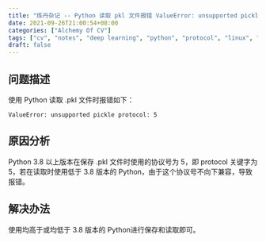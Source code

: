 ```yaml
---
title: "炼丹杂记 -- Python 读取 pkl 文件报错 ValueError: unsupported pickle protocol: 5 解决办法"
date: 2021-09-26T21:00:54+08:00
categories: ["Alchemy Of CV"]
tags: ["cv", "notes", "deep learning", "python", "protocol", "linux", "windows", "pickle"]
draft: false
---
```


## 问题描述

使用 Python 读取 .pkl 文件时报错如下：  

```
ValueError: unsupported pickle protocol: 5
```

## 原因分析

Python 3.8 以上版本在保存 .pkl 文件时使用的协议号为 5，即 protocol 关键字为 5，若在读取时使用低于 3.8 版本的 Python，由于这个协议号不向下兼容，导致报错。  

## 解决办法

使用均高于或均低于 3.8 版本的 Python进行保存和读取即可。  
